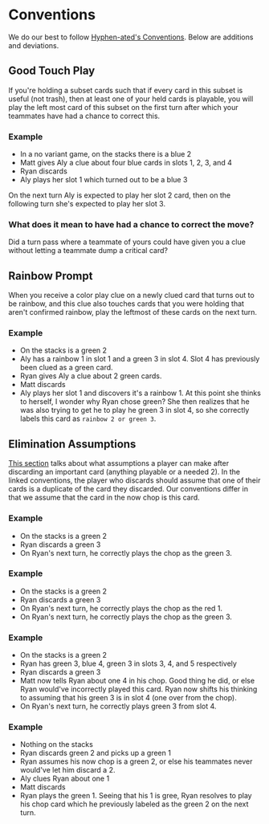 # Conventions

We do our best to follow [Hyphen-ated's Conventions](https://github.com/Zamiell/hanabi-conventions/blob/master/Reference.md). Below are additions and deviations.

## Good Touch Play

If you're holding a subset cards such that if every card in this subset is useful (not trash), then at least one of your held cards is playable, you will play the left most card of this subset on the first turn after which your teammates have had a chance to correct this.

### Example

- In a no variant game, on the stacks there is a blue 2
- Matt gives Aly a clue about four blue cards in slots 1, 2, 3, and 4
- Ryan discards
- Aly plays her slot 1 which turned out to be a blue 3

On the next turn Aly is expected to play her slot 2 card, then on the following turn she's expected to play her slot 3.

### What does it mean to have had a chance to correct the move?

Did a turn pass where a teammate of yours could have given you a clue without letting a teammate dump a critical card?

## Rainbow Prompt 

When you receive a color play clue on a newly clued card that turns out to be rainbow, and this clue also touches cards that you were holding that aren't confirmed rainbow, play the leftmost of these cards on the next turn.

### Example

- On the stacks is a green 2
- Aly has a rainbow 1 in slot 1 and a green 3 in slot 4. Slot 4 has previously been clued as a green card.
- Ryan gives Aly a clue about 2 green cards.
- Matt discards
- Aly plays her slot 1 and discovers it's a rainbow 1. At this point she thinks to herself, I wonder why Ryan chose green? She then realizes that he was also trying to get he to play he green 3 in slot 4, so she correctly labels this card as `rainbow 2 or green 3`.

## Elimination Assumptions

[This section](https://github.com/Zamiell/hanabi-conventions/blob/master/Reference.md#discard-elimination--elimination-notes--the-elimination-blind-play)
talks about what assumptions a player can make after discarding an important card (anything playable or a needed 2). In the linked conventions,
the player who discards should assume that one of their cards is a duplicate of the card they discarded. Our conventions differ in that we
assume that the card in the now chop is this card.

### Example

- On the stacks is a green 2
- Ryan discards a green 3
- On Ryan's next turn, he correctly plays the chop as the green 3.

### Example

- On the stacks is a green 2
- Ryan discards a green 3
- On Ryan's next turn, he correctly plays the chop as the red 1.
- On Ryan's next turn, he correctly plays the chop as the green 3.

### Example

- On the stacks is a green 2
- Ryan has green 3, blue 4, green 3 in slots 3, 4, and 5 respectively
- Ryan discards a green 3
- Matt now tells Ryan about one 4 in his chop. Good thing he did, or else Ryan would've incorrectly played this card.
Ryan now shifts his thinking to assuming that his green 3 is in slot 4 (one over from the chop).
- On Ryan's next turn, he correctly plays green 3 from slot 4.

### Example

- Nothing on the stacks
- Ryan discards green 2 and picks up a green 1
- Ryan assumes his now chop is a green 2, or else his teammates never would've let him discard a 2.
- Aly clues Ryan about one 1
- Matt discards
- Ryan plays the green 1. Seeing that his 1 is gree, Ryan resolves to play his chop card which he previously labeled as the green 2 on the next turn.


